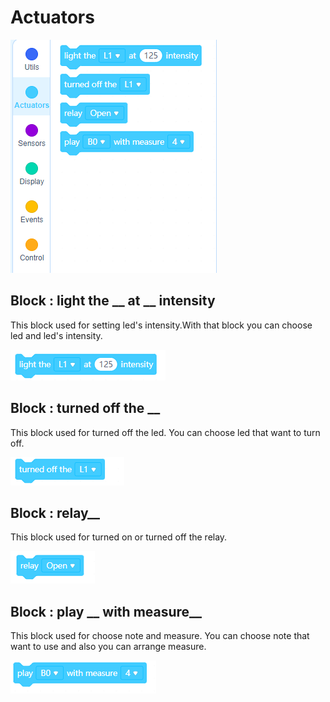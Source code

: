 # Actuators
![sensors blocks image](../../_assets/actuators.PNG)

## Block : light the __ at __ intensity

This block used for setting led's intensity.With that block you can choose led and led's intensity. 

![sensors blocks image](../../_assets/ledshine.PNG)

## Block : turned off the __

This block used for turned off the led. You can choose led that want to turn off.

![sensors blocks image](../../_assets/turn_off_the_led.PNG)

## Block : relay__

This block used for turned on or turned off the relay. 

![sensors blocks image](../../_assets/relay.PNG)

## Block : play __ with measure__

This block used for choose note and measure. You can choose note that want to use and also you can arrange  measure.

![sensors blocks image](../../_assets/buzzer.PNG)
